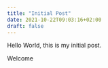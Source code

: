 ```yaml
---
title: "Initial Post"
date: 2021-10-22T09:03:16+02:00
draft: false
---
```



Hello World, this is my initial post.

Welcome